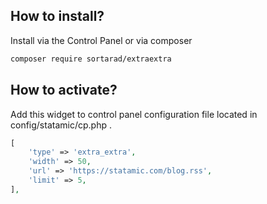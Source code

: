 ## How to install?

Install via the Control Panel or via composer

```bash
composer require sortarad/extraextra
```

## How to activate?
Add this widget to control panel configuration file located in config/statamic/cp.php .

```php
[
	'type' => 'extra_extra',
	'width' => 50,
	'url' => 'https://statamic.com/blog.rss',
	'limit' => 5,
],
```
